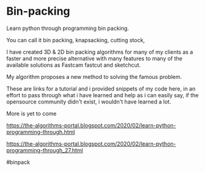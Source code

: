 # Bin-packing
Learn python through programming bin packing.



You can call it bin packing, knapsacking, cutting stock, 


I have created 3D & 2D bin packing algorithms for many of my clients as a faster and more precise alternative with many features to many of the available solutions as Fastcam fastcut and sketchcut.


My algorithm proposes a new method to solving the famous problem.


These are links for a tutorial and i provided snippets of my code here, in an effort to pass through what i have learned and help as i can easily say, if the opensource community didn't exist, i wouldn't have learned a lot.

More is yet to come

https://the-algorithms-portal.blogspot.com/2020/02/learn-python-programming-through.html


https://the-algorithms-portal.blogspot.com/2020/02/learn-python-programming-through_27.html

#binpack

